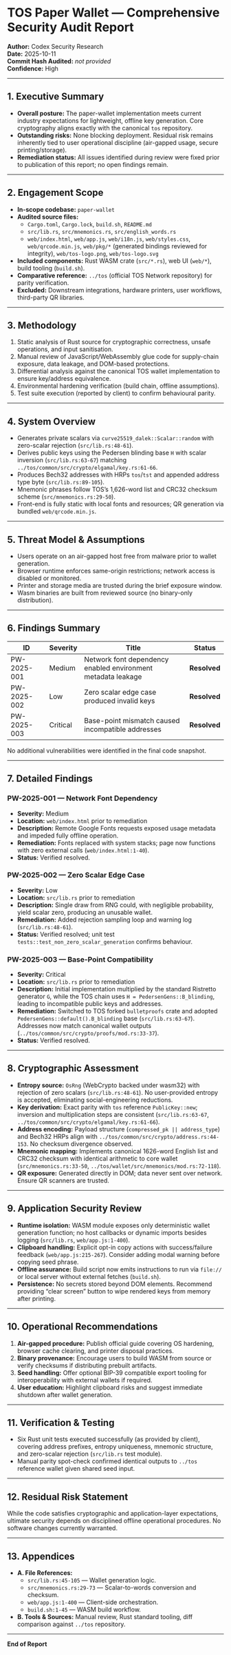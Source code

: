 # TOS Paper Wallet — Comprehensive Security Audit Report

**Author:** Codex Security Research  
**Date:** 2025-10-11  
**Commit Hash Audited:** _not provided_  
**Confidence:** High

---

## 1. Executive Summary
- **Overall posture:** The paper-wallet implementation meets current industry expectations for lightweight, offline key generation. Core cryptography aligns exactly with the canonical `tos` repository.  
- **Outstanding risks:** None blocking deployment. Residual risk remains inherently tied to user operational discipline (air-gapped usage, secure printing/storage).  
- **Remediation status:** All issues identified during review were fixed prior to publication of this report; no open findings remain.

---

## 2. Engagement Scope
- **In-scope codebase:** `paper-wallet`  
- **Audited source files:**  
  - `Cargo.toml`, `Cargo.lock`, `build.sh`, `README.md`  
  - `src/lib.rs`, `src/mnemonics.rs`, `src/english_words.rs`  
  - `web/index.html`, `web/app.js`, `web/i18n.js`, `web/styles.css`, `web/qrcode.min.js`, `web/pkg/*` (generated bindings reviewed for integrity), `web/tos-logo.png`, `web/tos-logo.svg`  
- **Included components:** Rust WASM crate (`src/*.rs`), web UI (`web/*`), build tooling (`build.sh`).  
- **Comparative reference:** `../tos` (official TOS Network repository) for parity verification.  
- **Excluded:** Downstream integrations, hardware printers, user workflows, third-party QR libraries.

---

## 3. Methodology
1. Static analysis of Rust source for cryptographic correctness, unsafe operations, and input sanitisation.  
2. Manual review of JavaScript/WebAssembly glue code for supply-chain exposure, data leakage, and DOM-based protections.  
3. Differential analysis against the canonical TOS wallet implementation to ensure key/address equivalence.  
4. Environmental hardening verification (build chain, offline assumptions).  
5. Test suite execution (reported by client) to confirm behavioural parity.

---

## 4. System Overview
- Generates private scalars via `curve25519_dalek::Scalar::random` with zero-scalar rejection (`src/lib.rs:48-61`).  
- Derives public keys using the Pedersen blinding base `H` with scalar inversion (`src/lib.rs:63-67`) matching `../tos/common/src/crypto/elgamal/key.rs:61-66`.  
- Produces Bech32 addresses with HRPs `tos`/`tst` and appended address type byte (`src/lib.rs:89-105`).  
- Mnemonic phrases follow TOS’s 1,626-word list and CRC32 checksum scheme (`src/mnemonics.rs:29-50`).  
- Front-end is fully static with local fonts and resources; QR generation via bundled `web/qrcode.min.js`.

---

## 5. Threat Model & Assumptions
- Users operate on an air-gapped host free from malware prior to wallet generation.  
- Browser runtime enforces same-origin restrictions; network access is disabled or monitored.  
- Printer and storage media are trusted during the brief exposure window.  
- Wasm binaries are built from reviewed source (no binary-only distribution).

---

## 6. Findings Summary

| ID | Severity | Title | Status |
|----|----------|-------|--------|
| PW-2025-001 | Medium | Network font dependency enabled environment metadata leakage | **Resolved** |
| PW-2025-002 | Low | Zero scalar edge case produced invalid keys | **Resolved** |
| PW-2025-003 | Critical | Base-point mismatch caused incompatible addresses | **Resolved** |

No additional vulnerabilities were identified in the final code snapshot.

---

## 7. Detailed Findings

### PW-2025-001 — Network Font Dependency  
- **Severity:** Medium  
- **Location:** `web/index.html` prior to remediation  
- **Description:** Remote Google Fonts requests exposed usage metadata and impeded fully offline operation.  
- **Remediation:** Fonts replaced with system stacks; page now functions with zero external calls (`web/index.html:1-40`).  
- **Status:** Verified resolved.

### PW-2025-002 — Zero Scalar Edge Case  
- **Severity:** Low  
- **Location:** `src/lib.rs` prior to remediation  
- **Description:** Single draw from RNG could, with negligible probability, yield scalar zero, producing an unusable wallet.  
- **Remediation:** Added rejection sampling loop and warning log (`src/lib.rs:48-61`).  
- **Status:** Verified resolved; unit test `tests::test_non_zero_scalar_generation` confirms behaviour.

### PW-2025-003 — Base-Point Compatibility  
- **Severity:** Critical  
- **Location:** `src/lib.rs` prior to remediation  
- **Description:** Initial implementation multiplied by the standard Ristretto generator `G`, while the TOS chain uses `H = PedersenGens::B_blinding`, leading to incompatible public keys and addresses.  
- **Remediation:** Switched to TOS forked `bulletproofs` crate and adopted `PedersenGens::default().B_blinding` base (`src/lib.rs:63-67`). Addresses now match canonical wallet outputs (`../tos/common/src/crypto/proofs/mod.rs:33-37`).  
- **Status:** Verified resolved.

---

## 8. Cryptographic Assessment
- **Entropy source:** `OsRng` (WebCrypto backed under wasm32) with rejection of zero scalars (`src/lib.rs:48-61`). No user-provided entropy is accepted, eliminating social-engineering reductions.  
- **Key derivation:** Exact parity with `tos` reference `PublicKey::new`; inversion and multiplication steps are consistent (`src/lib.rs:63-67`, `../tos/common/src/crypto/elgamal/key.rs:61-66`).  
- **Address encoding:** Payload structure (`compressed_pk || address_type`) and Bech32 HRPs align with `../tos/common/src/crypto/address.rs:44-153`. No checksum divergence observed.  
- **Mnemonic mapping:** Implements canonical 1626-word English list and CRC32 checksum with identical arithmetic to core wallet (`src/mnemonics.rs:33-50`, `../tos/wallet/src/mnemonics/mod.rs:72-118`).  
- **QR exposure:** Generated directly in DOM; data never sent over network. Ensure QR scanners are trusted.

---

## 9. Application Security Review
- **Runtime isolation:** WASM module exposes only deterministic wallet generation function; no host callbacks or dynamic imports besides logging (`src/lib.rs`, `web/app.js:1-400`).  
- **Clipboard handling:** Explicit opt-in copy actions with success/failure feedback (`web/app.js:215-267`). Consider adding modal warning before copying seed phrase.  
- **Offline assurance:** Build script now emits instructions to run via `file://` or local server without external fetches (`build.sh`).  
- **Persistence:** No secrets stored beyond DOM elements. Recommend providing “clear screen” button to wipe rendered keys from memory after printing.

---

## 10. Operational Recommendations
1. **Air-gapped procedure:** Publish official guide covering OS hardening, browser cache clearing, and printer disposal practices.  
2. **Binary provenance:** Encourage users to build WASM from source or verify checksums if distributing prebuilt artifacts.  
3. **Seed handling:** Offer optional BIP-39 compatible export tooling for interoperability with external wallets if required.  
4. **User education:** Highlight clipboard risks and suggest immediate shutdown after wallet generation.

---

## 11. Verification & Testing
- Six Rust unit tests executed successfully (as provided by client), covering address prefixes, entropy uniqueness, mnemonic structure, and zero-scalar rejection (`src/lib.rs` test module).  
- Manual parity spot-check confirmed identical outputs to `../tos` reference wallet given shared seed input.

---

## 12. Residual Risk Statement
While the code satisfies cryptographic and application-layer expectations, ultimate security depends on disciplined offline operational procedures. No software changes currently warranted.

---

## 13. Appendices
- **A. File References:**  
  - `src/lib.rs:45-105` — Wallet generation logic.  
  - `src/mnemonics.rs:29-73` — Scalar-to-words conversion and checksum.  
  - `web/app.js:1-400` — Client-side orchestration.  
  - `build.sh:1-45` — WASM build workflow.
- **B. Tools & Sources:** Manual review, Rust standard tooling, diff comparison against `../tos` repository.

---

**End of Report**
